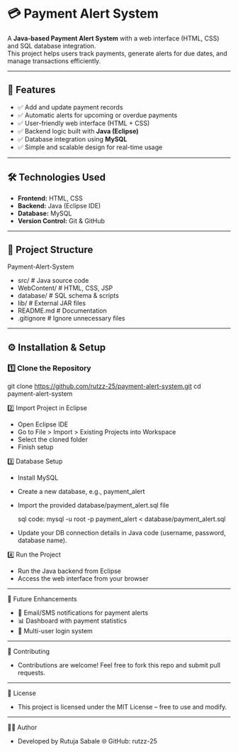 # 💳 Payment Alert System

A **Java-based Payment Alert System** with a web interface (HTML, CSS) and SQL database integration.  
This project helps users track payments, generate alerts for due dates, and manage transactions efficiently.  

----

## 🚀 Features
- ✅ Add and update payment records  
- ✅ Automatic alerts for upcoming or overdue payments  
- ✅ User-friendly web interface (HTML + CSS)  
- ✅ Backend logic built with **Java (Eclipse)**  
- ✅ Database integration using **MySQL**  
- ✅ Simple and scalable design for real-time usage  

----

## 🛠️ Technologies Used
- **Frontend:** HTML, CSS  
- **Backend:** Java (Eclipse IDE)  
- **Database:** MySQL  
- **Version Control:** Git & GitHub  

----

## 📂 Project Structure
Payment-Alert-System
- src/ # Java source code
- WebContent/ # HTML, CSS, JSP 
- database/ # SQL schema & scripts
- lib/ # External JAR files
- README.md # Documentation
- .gitignore # Ignore unnecessary files

---
## ⚙️ Installation & Setup                                     
                                                               
### 1️⃣ Clone the Repository   

git clone https://github.com/rutzz-25/payment-alert-system.git 
cd payment-alert-system                                        

2️⃣ Import Project in Eclipse
- Open Eclipse IDE
- Go to File > Import > Existing Projects into Workspace
- Select the cloned folder
- Finish setup

3️⃣ Database Setup
- Install MySQL
- Create a new database, e.g., payment_alert
- Import the provided database/payment_alert.sql file
  
  sql code: mysql -u root -p payment_alert < database/payment_alert.sql 

- Update your DB connection details in Java code (username, password, database name).

4️⃣ Run the Project
- Run the Java backend from Eclipse
- Access the web interface from your browser

---

📝 Future Enhancements

- 🔔 Email/SMS notifications for payment alerts
- 📊 Dashboard with payment statistics
- 👥 Multi-user login system

---

🤝 Contributing
- Contributions are welcome! Feel free to fork this repo and submit pull requests.

---

📄 License
- This project is licensed under the MIT License – free to use and modify.

---

👨‍💻 Author
- Developed by Rutuja Sabale
🌐 GitHub: rutzz-25

